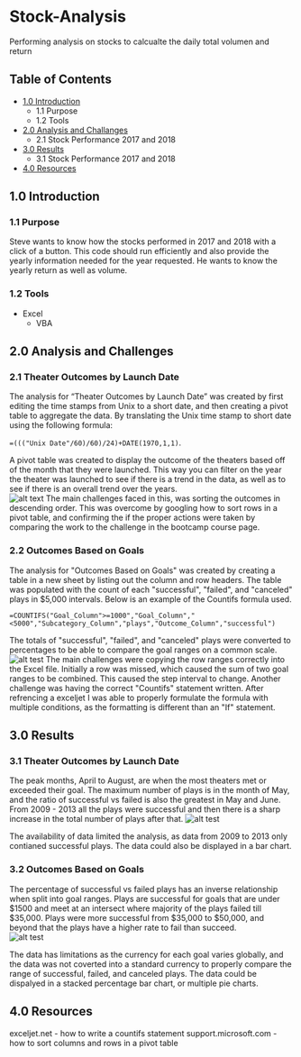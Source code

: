 # Stock-Analysis
Performing analysis on stocks to calcualte the daily total volumen and return

## Table of Contents
- [1.0 Introduction](#Introduction)
  * 1.1 Purpose
  * 1.2 Tools
- [2.0 Analysis and Challanges](#Analysis-and-Challenges)
  * 2.1 Stock Performance 2017 and 2018
- [3.0 Results](#Results)
  * 3.1 Stock Performance 2017 and 2018
- [4.0 Resources](#Resources)

<a name="Introduction"></a>
## 1.0 Introduction

### 1.1 Purpose
Steve wants to know how the stocks performed in 2017 and 2018 with a click of a button. This code should run efficiently and also provide the yearly information needed for the year requested.  He wants to know the yearly return as well as volume. 

### 1.2 Tools
- Excel
  - VBA
 
<a name="Analysis-and-Challenges"></a>
## 2.0 Analysis and Challenges
### 2.1 Theater Outcomes by Launch Date
The analysis for “Theater Outcomes by Launch Date” was created by first editing the time stamps from Unix to a short date, and then creating a pivot table to aggregate the data.  By translating the Unix time stamp to short date using the following formula: 

`=((("Unix Date"/60)/60)/24)+DATE(1970,1,1)`. 

A pivot table was created to display the outcome of the theaters based off of the month that they were launched. This way you can filter on the year the theater was launched to see if there is a trend in the data, as well as to see if there is an overall trend over the years.   
![alt text](Resources/Pivot_Table.png)
The main challenges faced in this, was sorting the outcomes in descending order. This was overcome by googling how to sort rows in a pivot table, and confirming the if the proper actions were taken by comparing the work to the challenge in the bootcamp course page.

### 2.2 Outcomes Based on Goals
The analysis for "Outcomes Based on Goals" was created by creating a table in a new sheet by listing out the column and row headers.  The table was populated with the count of each "successful", "failed", and "canceled" plays in $5,000 intervals. Below is an example of the Countifs formula used.

`=COUNTIFS("Goal_Column">=1000","Goal_Column","<5000","Subcategory_Column","plays","Outcome_Column","successful")`

The totals of "successful", "failed", and "canceled" plays were converted to percentages to be able to compare the goal ranges on a common scale.   
![alt test](Resources/Outcomes_Goals_Chart.png)
The main challenges were copying the row ranges correctly into the Excel file.  Initially a row was missed, which caused the sum of two goal ranges to be combined.  This caused the step interval to change. Another challenge was having the correct "Countifs" statement written.  After refrencing a exceljet I was able to properly formulate the formula with multiple conditions, as the formatting is different than an "If" statement.

<a name="Results"></a>
## 3.0 Results
### 3.1 Theater Outcomes by Launch Date
The peak months, April to August, are when the most theaters met or exceeded their goal. The maximum number of plays is in the month of May, and the ratio of successful vs failed is also the greatest in May and June.  From 2009 - 2013 all the plays were successful and then there is a sharp increase in the total number of plays after that.
![alt test](Resources/Theater_Outcomes_vs_Launch.png)

The availability of data limited the analysis, as data from 2009 to 2013 only contianed successful plays.  The data could also be displayed in a bar chart.

### 3.2 Outcomes Based on Goals
The percentage of successful vs failed plays has an inverse relationship when split into goal ranges. Plays are successful for goals that are under $1500 and meet at an intersect where majority of the plays failed till $35,000.  Plays were more successful from $35,000 to $50,000, and beyond that the plays have a higher rate to fail than succeed.  
![alt test](Resources/Outcomes_vs_Goals.png)

The data has limitations as the currency for each goal varies globally, and the data was not coverted into a standard currency to properly compare the range of successful, failed, and canceled plays.  The data could be dispalyed in a stacked percentage bar chart, or multiple pie charts. 
<a name="Resources"></a>
## 4.0 Resources
exceljet.net - how to write a countifs statement
support.microsoft.com - how to sort columns and rows in a pivot table
